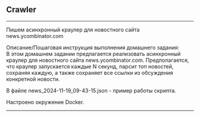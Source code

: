 ## Crawler
***
Пишем асинхронный краулер для новостного сайта news.ycombinator.com  

Описание/Пошаговая инструкция выполнения домашнего задания:  
В этом домашнем задании предлагается реализовать асинхронный краулер для новостного сайта news.ycombinator.com. Предполагается, что краулер запускается каждые N секунд, 
парсит топ новостей, сохраняя каждую, а также сохраняет все ссылки из обсуждения конкретной новости.  

В файле news_2024-11-19_09-43-15.json - пример работы скрипта.  

Настроено окружение Docker.  
***
